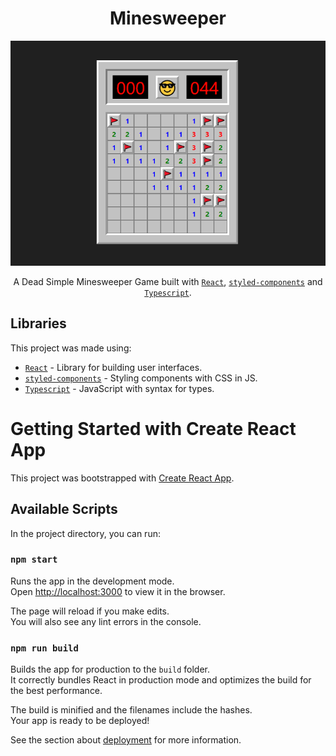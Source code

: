 <h1 align="center">Minesweeper</h1> 

<div align="center">

  <img src="https://raw.githubusercontent.com/Zurkon/RepoAssets/main/minesweeper/banner.png" />

A Dead Simple Minesweeper Game built with [`React`](https://facebook.github.io/react/), [`styled-components`](https://github.com/styled-components/styled-components) and [`Typescript`](https://www.typescriptlang.org/).

</div>

## Libraries

This project was made using:

- [`React`](https://facebook.github.io/react/) - Library for building user interfaces.
- [`styled-components`](https://github.com/styled-components/styled-components) - Styling components with CSS in JS.
- [`Typescript`](https://www.typescriptlang.org/) - JavaScript with syntax for types.

# Getting Started with Create React App

This project was bootstrapped with [Create React App](https://github.com/facebook/create-react-app).

## Available Scripts

In the project directory, you can run:

### `npm start`

Runs the app in the development mode.\
Open [http://localhost:3000](http://localhost:3000) to view it in the browser.

The page will reload if you make edits.\
You will also see any lint errors in the console.

### `npm run build`

Builds the app for production to the `build` folder.\
It correctly bundles React in production mode and optimizes the build for the best performance.

The build is minified and the filenames include the hashes.\
Your app is ready to be deployed!

See the section about [deployment](https://facebook.github.io/create-react-app/docs/deployment) for more information.

